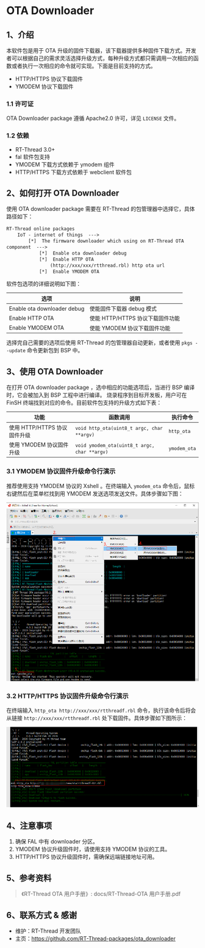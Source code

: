 # OTA Downloader

## 1、介绍

本软件包是用于 OTA 升级的固件下载器，该下载器提供多种固件下载方式。开发者可以根据自己的需求灵活选择升级方式，每种升级方式都只需调用一次相应的函数或者执行一次相应的命令就可实现。下面是目前支持的方式。

 - HTTP/HTTPS 协议下载固件
 - YMODEM 协议下载固件

### 1.1 许可证

OTA Downloader package 遵循 Apache2.0 许可，详见 `LICENSE` 文件。

### 1.2 依赖

- RT-Thread 3.0+
- fal 软件包支持
- YMODEM 下载方式依赖于 ymodem 组件
- HTTP/HTTPS 下载方式依赖于 webclient 软件包

## 2、如何打开 OTA Downloader

使用 OTA downloader package 需要在 RT-Thread 的包管理器中选择它，具体路径如下：

```
RT-Thread online packages
    IoT - internet of things  --->
        [*]  The firmware downloader which using on RT-Thread OTA component  --->
            [*]  Enable ota downloader debug
            [*]  Enable HTTP OTA
                (http://xxx/xxx/rtthread.rbl) http ota url
            [*]  Enable YMODEM OTA
```

软件包选项的详细说明如下图：

| 选项 | 说明 |
|-|-|
| Enable ota downloader debug | 使能固件下载器 debug 模式 |
| Enable HTTP OTA | 使能 HTTP/HTTPS 协议下载固件功能 |
| Enable YMODEM OTA | 使能 YMODEM 协议下载固件功能 |

选择完自己需要的选项后使用 RT-Thread 的包管理器自动更新，或者使用 `pkgs --update` 命令更新包到 BSP 中。

## 3、使用 OTA Downloader

在打开 OTA downloader package ，选中相应的功能选项后，当进行 BSP 编译时，它会被加入到 BSP 工程中进行编译。
烧录程序到目标开发板，用户可在 FinSH 终端找到对应的命令。目前软件包支持的升级方式如下表：

| 功能 | 函数调用 | 执行命令 |
|---|---|---|
| 使用 HTTP/HTTPS 协议固件升级 | `void http_ota(uint8_t argc, char **argv)` | `http_ota` |
| 使用 YMODEM 协议固件升级 | `void ymodem_ota(uint8_t argc, char **argv)` | `ymodem_ota` |

### 3.1 YMODEM 协议固件升级命令行演示

推荐使用支持 YMODEM 协议的 Xshell 。在终端输入 `ymodem_ota` 命令后，鼠标右键然后在菜单栏找到用 YMODEM 发送选项发送文件。具体步骤如下图：

![ymodem_ota](docs/figures/ymodem_ota.png)

### 3.2 HTTP/HTTPS 协议固件升级命令行演示

在终端输入 `http_ota http://xxx/xxx/rtthreadf.rbl` 命令，执行该命令后将会从链接 `http://xxx/xxx/rtthreadf.rbl` 处下载固件。具体步骤如下图所示：

![http_ota](docs/figures/http_ota.png)

## 4、注意事项

 1. 确保 FAL 中有 downloader 分区。
 2. YMODEM 协议升级固件时，请使用支持 YMODEM 协议的工具。
 3. HTTP/HTTPS 协议升级固件时，需确保远端链接地址可用。

## 5、参考资料

> 《RT-Thread OTA 用户手册》: docs/RT-Thread-OTA 用户手册.pdf

## 6、联系方式 & 感谢

* 维护：RT-Thread 开发团队
* 主页：https://github.com/RT-Thread-packages/ota_downloader
